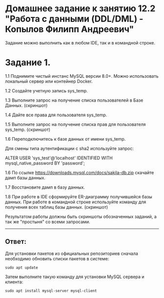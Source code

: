 # Домашнее задание к занятию 12.2 "Работа с данными (DDL/DML) - Копылов Филипп Андреевич"

Задание можно выполнить как в любом IDE, так и в командной строке.

# Задание 1.

1.1 Поднимите чистый инстанс MySQL версии 8.0+. Можно использовать локальный сервер или контейнер Docker.

1.2 Создайте учетную запись sys_temp.

1.3 Выполните запрос на получение списка пользователей в Базе Данных. (скриншот)

1.4 Дайте все права для пользователя sys_temp.

1.5 Выполните запрос на получение списка прав для пользователя sys_temp. (скриншот)

1.6 Переподключитесь к базе данных от имени sys_temp.

Для смены типа аутентификации с sha2 используйте запрос:

ALTER USER 'sys_test'@'localhost' IDENTIFIED WITH mysql_native_password BY 'password';

1.6 По ссылке https://downloads.mysql.com/docs/sakila-db.zip скачайте дамп базы данных.

1.7 Восстановите дамп в базу данных.

1.8 При работе в IDE сформируйте ER-диаграмму получившейся базы данных. При работе в командной строке используйте команду для получения всех таблиц базы данных. (скриншот)

Результатом работы должны быть скриншоты обозначенных заданий, а так же "простыня" со всеми запросами.
___
## Ответ:

Для установки пакетов из официальных репозиториев сначала необходимо обновить списки пакетов в системе:

```sudo apt update```

Затем выполните такую команду для установки MySQL сервера и клиента:

```sudo apt install mysql-server mysql-client```


